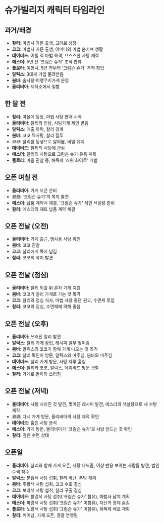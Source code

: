 # 슈가빌리지 캐릭터 타임라인

## 과거/배경
- **찰리**: 마법사 가문 출생, 고아로 성장
- **코코**: 마법사 가문 출생, 어머니와 마법 숨기며 생활
- **데이비드**: 어릴 적 마법 목격, 으스스한 사탕 제작
- **에스더**: 5년 전 '크림슨 슈가' 조직 합류
- **플로라**: 여형사, 5년 전부터 '크림슨 슈가' 추적 잠입
- **알릭스**: 3대째 가업 물려받음
- **봄바**: 솜사탕·머랭쿠키가게 운영
- **올리비아**: 세탁소에서 일함

## 한 달 전
- **찰리**: 마을에 등장, 마법 사탕 판매 시작
- **올리비아**: 찰리와 만남, 사탕가게 제안 받음
- **알릭스**: 매출 하락, 찰리 경계
- **봄바**: 코코 짝사랑, 찰리 질투
- **코코**: 찰리를 동생으로 알아봄, 비밀 유지
- **데이비드**: 찰리의 사탕에 관심
- **에스더**: 찰리의 사탕으로 크림슨 슈가 유통 계획
- **플로라**: 마을 관찰 중, 해독제 '스윗 화이트' 개발

## 오픈 며칠 전
- **올리비아**: 가게 오픈 준비
- **코코**: '크림슨 슈가'의 쪽지 발견
- **에스더**: 납품 계약서 체결, '크림슨 슈가' 섞인 색설탕 준비
- **찰리**: 에스더와 재료 납품 계약 체결

## 오픈 전날 (오전)
- **올리비아**: 가게 출근, 행사용 사탕 확인
- **봄바**: 코코 관찰
- **코코**: 찰리에게 쪽지 남김
- **찰리**: 코코의 쪽지 발견

## 오픈 전날 (점심)
- **올리비아**: 찰리 외출 뒤 혼자 가게 지킴
- **봄바**: 코코가 찰리 가게로 가는 것 목격
- **코코**: 찰리와 점심 식사, 마법 사탕 중단 권고, 수면제 투입
- **찰리**: 코코와 점심, 수면제에 의해 졸음

## 오픈 전날 (오후)
- **올리비아**: 쓰러진 찰리 발견
- **알릭스**: 찰리 가게 잠입, 레시피 일부 찢어감
- **봄바**: 알릭스와 코코가 함께 가게 나오는 것 목격
- **코코**: 찰리 확인차 방문, 알릭스와 마주침, 봄바와 마주침
- **데이비드**: 찰리 가게 방문, 사탕 자루 훔침
- **에스더**: 찰리와 코코, 알릭스, 데이비드 방문 관찰
- **찰리**: 가게로 돌아와 쓰러짐

## 오픈 전날 (저녁)
- **올리비아**: 사탕 사라진 것 발견, 찢어진 레시피 발견, 에스더의 색설탕으로 새 사탕 제작
- **코코**: 다시 가게 방문, 올리비아의 사탕 제작 확인
- **데이비드**: 훔친 사탕 분석
- **에스더**: 가게 방문, 올리비아가 '크림슨 슈가'로 사탕 만드는 것 확인
- **찰리**: 깊은 수면 상태

## 오픈일
- **올리비아**: 찰리와 함께 가게 오픈, 사탕 나눠줌, 이상 반응 보이는 사람들 발견, 범인 수색 착수
- **알릭스**: 분홍색 사탕 섭취, 찰리 비난, 추방 계획
- **봄바**: 주황색 사탕 섭취, 코코 수호 결심
- **코코**: 보라색 사탕 섭취, 찰리 구출 결심
- **데이비드**: 빨강색 사탕 섭취('크림슨 슈가' 함유), 마법사 납치 계획
- **에스더**: 파랑색 사탕 섭취('크림슨 슈가' 미함유), 자신의 정체 숨김
- **플로라**: 노랑색 사탕 섭취('크림슨 슈가' 미함유), 해독제 배포 계획
- **찰리**: 깨어남, 가게 오픈, 경찰 연행됨